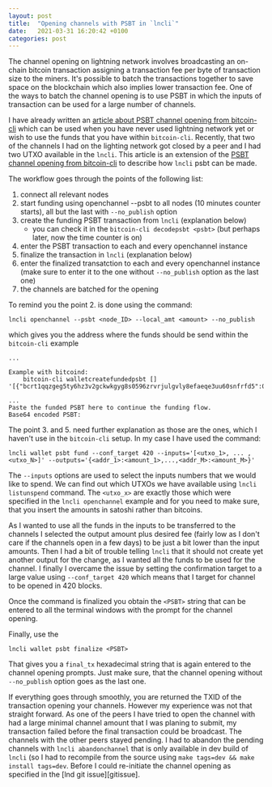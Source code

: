 ```yaml
---
layout: post
title:  "Opening channels with PSBT in `lncli`"
date:   2021-03-31 16:20:42 +0100
categories: post
---
```


The channel opening on lightning network involves broadcasting an on-chain bitcoin transaction assigning a transaction fee per byte of transaction size to the miners. It's possible to batch the transactions together to save space on the blockchain which also implies lower transaction fee. One of the ways to batch the channel opening is to use PSBT in which the inputs of transaction can be used for a large number of channels.

I have already written an [article about PSBT channel opening from bitcoin-cli][psbt] which can be used when you have never used lightning network yet or wish to use the funds that you have within `bitcoin-cli`. Recently, that two of the channels I had on the lighting network got closed by a peer and I had two UTXO available in the `lncli`. This article is an extension of the [PSBT channel opening from bitcoin-cli][psbt] to describe how `lncli` psbt can be made.

The workflow goes through the points of the following list:

   1. connect all relevant nodes
   2. start funding using openchannel --psbt to all nodes (10 minutes counter starts), all but the last with `--no_publish` option 
   3. create the funding PSBT transaction from `lncli` (explanation below)
	  - you can check it in the `bitcoin-cli decodepsbt <psbt>` (but perhaps later, now the time counter is on)
   4. enter the PSBT transaction to each and every openchannel instance
   5. finalize the transaction in `lncli` (explanation below)
   6. enter the finalized transatction to each and every openchannel instance (make sure to enter it to the one without `--no_publish` option as the last one)
   7. the channels are batched for the opening

To remind you the point 2. is done using the command:
```
lncli openchannel --psbt <node_ID> --local_amt <amount> --no_publish
```
which gives you the address where the funds should be send within the `bitcoin-cli` example

```
...

Example with bitcoind:
	bitcoin-cli walletcreatefundedpsbt [] '[{"bcrt1qqzgeg5ty6hz3v2gckwkgyg8s0596zrvrjulgvly8efaeqe3uu60snfrfd5":0.01000000}]'

...
Paste the funded PSBT here to continue the funding flow.
Base64 encoded PSBT: 
```

The point 3. and 5. need further explanation as those are the ones, which I haven't use in the `bitcoin-cli` setup. In my case I have used the command:

```
lncli wallet psbt fund --conf_target 420 --inputs='[<utxo_1>, ... , <utxo_N>]' --outputs='{<addr_1>:<amount_1>,...,<addr_M>:<amount_M>}'
```

The `--inputs` options are used to select the inputs numbers that we would like to spend. We can find out which UTXOs we have available using `lncli listunspend` command. The `<utxo_x>` are exactly those which were specified in the `lncli openchannel` example and for you need to make sure, that you insert the amounts in satoshi rather than bitcoins.

As I wanted to use all the funds in the inputs to be transferred to the channels I selected the output amount plus desired fee (fairly low as I don't care if the channels open in a few days) to be just a bit lower than the input amounts. Then I had a bit of trouble telling `lncli` that it should not create yet another output for the change, as I wanted all the funds to be used for the channel. I finally I overcame the issue by setting the confirmation target to a large value using `--conf_target 420` which means that I target for channel to be opened in 420 blocks.

Once the command is finalized you obtain the `<PSBT>` string that can be entered to all the terminal windows with the prompt for the channel opening.

Finally, use the

```
lncli wallet psbt finalize <PSBT>
```
That gives you a `final_tx` hexadecimal string that is again entered to the channel opening prompts.  Just make sure, that the channel opening without `--no_publish` option goes as the last one.

If everything goes through smoothly, you are returned the TXID of the transaction opening your channels. However my experience was not that straight forward. As one of the peers I have tried to open the channel with had a large minimal channel amount that I was planing to submit, my transaction failed before the final transaction could be broadcast. The channels with the other peers stayed pending. I had to abandon the pending channels with `lncli abandonchannel` that is only available in dev build of `lncli` (so I had to recompile from the source using `make tags=dev && make install tags=dev`. Before I could re-initiate the channel opening as specified in the [lnd git issue][gitissue].

[psbt]: /channels/2020/12/10/opening-psbt.html
[lnd git issue]: https://github.com/lightningnetwork/lnd/issues/5081

